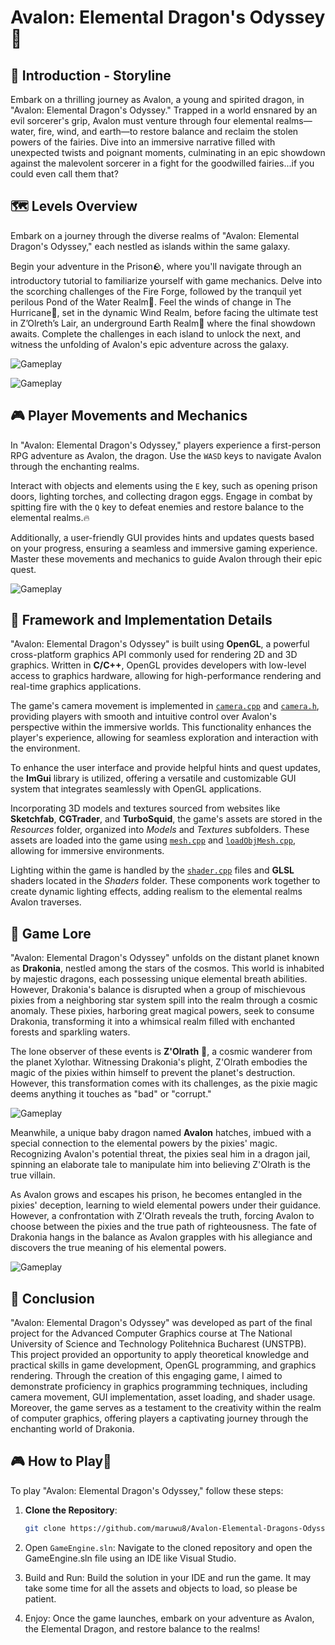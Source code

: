 # Avalon: Elemental Dragon's Odyssey🐉

## :rocket: Introduction - Storyline

Embark on a thrilling journey as Avalon, a young and spirited dragon, in "Avalon: Elemental Dragon's Odyssey." Trapped in a world ensnared by an evil sorcerer's grip, Avalon must venture through four elemental realms—water, fire, wind, and earth—to restore balance and reclaim the stolen powers of the fairies. 
Dive into an immersive narrative filled with unexpected twists and poignant moments, culminating in an epic showdown against the malevolent sorcerer in a fight for the goodwilled fairies...if you could even call them that?

## :world_map: Levels Overview

Embark on a journey through the diverse realms of "Avalon: Elemental Dragon's Odyssey," each nestled as islands within the same galaxy. 

Begin your adventure in the Prison🪨, where you'll navigate through an introductory tutorial to familiarize yourself with game mechanics. Delve into the scorching challenges of the Fire Forge, followed by the tranquil yet perilous Pond of the Water Realm🌊.
Feel the winds of change in The Hurricane💨, set in the dynamic Wind Realm, before facing the ultimate test in Z’Olreth’s Lair, an underground Earth Realm🌱 where the final showdown awaits. Complete the challenges in each island to unlock the next, and witness the unfolding of Avalon's epic adventure across the galaxy.


![Gameplay](gameplay/AvalonPic1.png)


![Gameplay](gameplay/AvalonPic2.png)


## :video_game: Player Movements and Mechanics

In "Avalon: Elemental Dragon's Odyssey," players experience a first-person RPG adventure as Avalon, the dragon. Use the `WASD` keys to navigate Avalon through the enchanting realms. 

Interact with objects and elements using the `E` key, such as opening prison doors, lighting torches, and collecting dragon eggs. 
Engage in combat by spitting fire with the `Q` key to defeat enemies and restore balance to the elemental realms.🔥

Additionally, a user-friendly GUI provides hints and updates quests based on your progress, ensuring a seamless and immersive gaming experience. Master these movements and mechanics to guide Avalon through their epic quest.

![Gameplay](gameplay/AvalonPic3.png)

## :wrench: Framework and Implementation Details

"Avalon: Elemental Dragon's Odyssey" is built using **OpenGL**, a powerful cross-platform graphics API commonly used for rendering 2D and 3D graphics. Written in **C/C++**, OpenGL provides developers with low-level access to graphics hardware, allowing for high-performance rendering and real-time graphics applications.

The game's camera movement is implemented in [`camera.cpp`](GameEngine/Camera) and [`camera.h`](GameEngine/Camera), providing players with smooth and intuitive control over Avalon's perspective within the immersive worlds. This functionality enhances the player's experience, allowing for seamless exploration and interaction with the environment.

To enhance the user interface and provide helpful hints and quest updates, the **ImGui** library is utilized, offering a versatile and customizable GUI system that integrates seamlessly with OpenGL applications.

Incorporating 3D models and textures sourced from websites like **Sketchfab**, **CGTrader**, and **TurboSquid**, the game's assets are stored in the *Resources* folder, organized into *Models* and *Textures* subfolders. These assets are loaded into the game using [`mesh.cpp`](GameEngine/Model%20Loading) and [`loadObjMesh.cpp`](GameEngine/"Model%20Loading"), allowing for immersive environments.

Lighting within the game is handled by the [`shader.cpp`](GameEngine/Shaders) files and **GLSL** shaders located in the *Shaders* folder. These components work together to create dynamic lighting effects, adding realism to the elemental realms Avalon traverses.

## :book: Game Lore

"Avalon: Elemental Dragon's Odyssey" unfolds on the distant planet known as **Drakonia**, nestled among the stars of the cosmos. This world is inhabited by majestic dragons, each possessing unique elemental breath abilities. However, Drakonia's balance is disrupted when a group of mischievous pixies from a neighboring star system spill into the realm through a cosmic anomaly. These pixies, harboring great magical powers, seek to consume Drakonia, transforming it into a whimsical realm filled with enchanted forests and sparkling waters.

The lone observer of these events is **Z'Olrath** 🔮, a cosmic wanderer from the planet Xylothar. Witnessing Drakonia's plight, Z'Olrath embodies the magic of the pixies within himself to prevent the planet's destruction. However, this transformation comes with its challenges, as the pixie magic deems anything it touches as "bad" or "corrupt."


![Gameplay](gameplay/AvalonPic4.png)


Meanwhile, a unique baby dragon named **Avalon** hatches, imbued with a special connection to the elemental powers by the pixies' magic. Recognizing Avalon's potential threat, the pixies seal him in a dragon jail, spinning an elaborate tale to manipulate him into believing Z'Olrath is the true villain.

As Avalon grows and escapes his prison, he becomes entangled in the pixies' deception, learning to wield elemental powers under their guidance. However, a confrontation with Z'Olrath reveals the truth, forcing Avalon to choose between the pixies and the true path of righteousness. The fate of Drakonia hangs in the balance as Avalon grapples with his allegiance and discovers the true meaning of his elemental powers.


![Gameplay](gameplay/AvalonPic5.png)


## :mega: Conclusion

"Avalon: Elemental Dragon's Odyssey" was developed as part of the final project for the Advanced Computer Graphics course at The National University of Science and Technology Politehnica Bucharest (UNSTPB). This project provided an opportunity to apply theoretical knowledge and practical skills in game development, OpenGL programming, and graphics rendering. Through the creation of this engaging game, I aimed to demonstrate proficiency in graphics programming techniques, including camera movement, GUI implementation, asset loading, and shader usage. Moreover, the game serves as a testament to the creativity within the realm of computer graphics, offering players a captivating journey through the enchanting world of Drakonia.

## :video_game: How to Play🐲

To play "Avalon: Elemental Dragon's Odyssey," follow these steps:

1. **Clone the Repository**: 
   ```bash
   git clone https://github.com/maruwu8/Avalon-Elemental-Dragons-Odyssey-RPG-Game.git
   
2. Open `GameEngine.sln`: Navigate to the cloned repository and open the GameEngine.sln file using an IDE like Visual Studio.

3. Build and Run: Build the solution in your IDE and run the game. It may take some time for all the assets and objects to load, so please be patient.

4. Enjoy: Once the game launches, embark on your adventure as Avalon, the Elemental Dragon, and restore balance to the realms!
